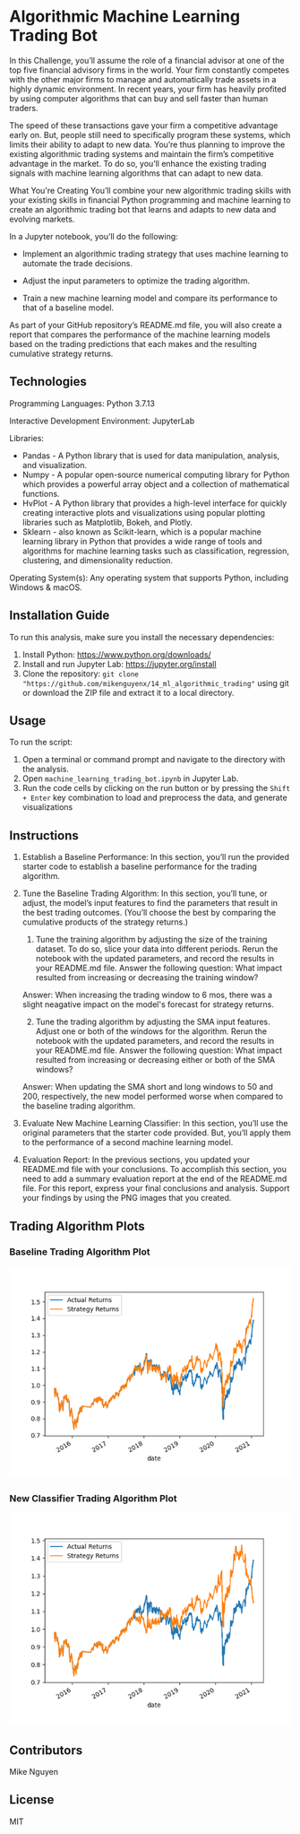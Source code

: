 # Algorithmic Machine Learning Trading Bot

In this Challenge, you’ll assume the role of a financial advisor at one of the top five financial advisory firms in the world. Your firm constantly competes with the other major firms to manage and automatically trade assets in a highly dynamic environment. In recent years, your firm has heavily profited by using computer algorithms that can buy and sell faster than human traders.

The speed of these transactions gave your firm a competitive advantage early on. But, people still need to specifically program these systems, which limits their ability to adapt to new data. You’re thus planning to improve the existing algorithmic trading systems and maintain the firm’s competitive advantage in the market. To do so, you’ll enhance the existing trading signals with machine learning algorithms that can adapt to new data.

What You're Creating
You’ll combine your new algorithmic trading skills with your existing skills in financial Python programming and machine learning to create an algorithmic trading bot that learns and adapts to new data and evolving markets.

In a Jupyter notebook, you’ll do the following:

- Implement an algorithmic trading strategy that uses machine learning to automate the trade decisions.

- Adjust the input parameters to optimize the trading algorithm.

- Train a new machine learning model and compare its performance to that of a baseline model.

As part of your GitHub repository’s README.md file, you will also create a report that compares the performance of the machine learning models based on the trading predictions that each makes and the resulting cumulative strategy returns.

## Technologies

Programming Languages: Python 3.7.13

Interactive Development Environment: JupyterLab 


Libraries: 
- Pandas - A Python library that is used for data manipulation, analysis, and visualization. 
- Numpy - A popular open-source numerical computing library for Python which provides a powerful array object and a collection of mathematical functions. 
- HvPlot - A Python library that provides a high-level interface for quickly creating interactive plots and visualizations using popular plotting libraries such as Matplotlib, Bokeh, and Plotly.
- Sklearn - also known as Scikit-learn, which is a popular machine learning library in Python that provides a wide range of tools and algorithms for machine learning tasks such as classification, regression, clustering, and dimensionality reduction.

Operating System(s):  Any operating system that supports Python, including Windows & macOS.

## Installation Guide

To run this analysis, make sure you install the necessary dependencies:

1. Install Python: https://www.python.org/downloads/
2. Install and run Jupyter Lab:  https://jupyter.org/install
3. Clone the repository: `git clone "https://github.com/mikenguyenx/14_ml_algorithmic_trading"` using git or download the ZIP file and extract it to a local directory.

## Usage

To run the script:

1. Open a terminal or command prompt and navigate to the directory with the analysis.
2. Open `machine_learning_trading_bot.ipynb` in Jupyter Lab.
3. Run the code cells by clicking on the run button or by pressing the `Shift + Enter` key combination to load and preprocess the data, and generate visualizations

## Instructions

1. Establish a Baseline Performance: In this section, you’ll run the provided starter code to establish a baseline performance for the trading algorithm. 

2. Tune the Baseline Trading Algorithm: In this section, you’ll tune, or adjust, the model’s input features to find the parameters that result in the best trading outcomes. (You’ll choose the best by comparing the cumulative products of the strategy returns.) 

    1. Tune the training algorithm by adjusting the size of the training dataset. To do so, slice your data into different periods. Rerun the notebook with the updated parameters, and record the results in your README.md file. Answer the following question: What impact resulted from increasing or decreasing the training window?

    Answer: When increasing the trading window to 6 mos, there was a slight neagative impact on the model's forecast for strategy returns.

    2. Tune the trading algorithm by adjusting the SMA input features. Adjust one or both of the windows for the algorithm. Rerun the notebook with the updated parameters, and record the results in your README.md file. Answer the following question: What impact resulted from increasing or decreasing either or both of the SMA windows?

    Answer: When updating the SMA short and long windows to 50 and 200, respectively, the new model performed worse when compared to the baseline trading algorithm. 

3. Evaluate New Machine Learning Classifier: In this section, you’ll use the original parameters that the starter code provided. But, you’ll apply them to the performance of a second machine learning model. 

4. Evaluation Report: In the previous sections, you updated your README.md file with your conclusions. To accomplish this section, you need to add a summary evaluation report at the end of the README.md file. For this report, express your final conclusions and analysis. Support your findings by using the PNG images that you created.

## Trading Algorithm Plots

### Baseline Trading Algorithm Plot
![baseline_plot](baseline_actual_vs_strategy.png)

### New Classifier Trading Algorithm Plot
![new_plot](new_actual_vs_strategy.png)


## Contributors

Mike Nguyen

## License

MIT